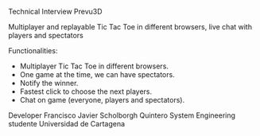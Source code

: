 Technical Interview Prevu3D

Multiplayer and replayable Tic Tac Toe in different browsers, live chat with players and spectators

Functionalities:
 - Multiplayer Tic Tac Toe in different browsers.
 - One game at the time, we can have spectators.
 - Notify the winner.
 - Fastest click to choose the next players.
 - Chat on game (everyone, players and spectators).
 
Developer
Francisco Javier Scholborgh Quintero
System Engineering studente
Universidad de Cartagena
